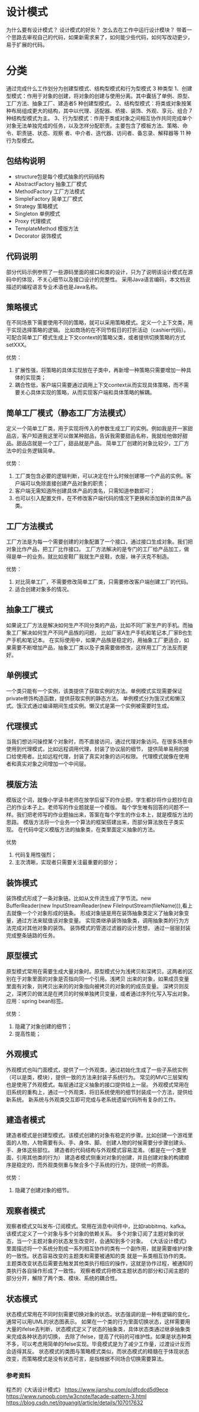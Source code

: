 # 设计模式
为什么要有设计模式？
设计模式的好处？
怎么去在工作中运行设计模块？
带着一个思路去审视自己的代码，如果新需求来了，如何能少些代码，如何写改动更少，易于扩展的代码。

# 分类
通过完成什么工作划分为创建型模式、结构型模式和行为型模式 3 种类型
1、创建型模式：作用于对象的创建，将对象的创建与使用分离。其中囊括了单例、原型、工厂方法、抽象工厂、建造者5 种创建型模式。
2、结构型模式：将类或对象按某种布局组成更大的结构，其中以代理、适配器、桥接、装饰、外观、享元、组合 7 种结构型模式为主。
3、行为型模式：作用于类或对象之间相互协作共同完成单个对象无法单独完成的任务，以及怎样分配职责。主要包含了模板方法、策略、命令、职责链、状态、观察 
者、中介者、迭代器、访问者、备忘录、解释器等 11 种行为型模式。

## 包结构说明
- structure包是每个模式抽象的代码结构
- AbstractFactory 抽象工厂模式
- MethodFactory 工厂方法模式
- SimpleFactory 简单工厂模式
- Strategy 策略模式
- Singleton 单例模式
- Proxy 代理模式
- TemplateMethod 模版方法
- Decorator 装饰模式

## 代码说明
部分代码示例参照了一些源码里面的接口和类的设计，只为了说明该设计模式在源码中的体现，不关心细节以及接口设计的完整性。
采用Java语言编码，本文档说描述的编程语言专业术语也是Java名称。


## 策略模式
在不同场景下需要使用不同的策略，就可以采用策略模式。定义一个上下文类，用于实现选择策略的逻辑。
比如商场的在不同节假日的打折活动（cashier代码）。可配合简单工厂模式生成上下文context的策略父类，或者提供切换策略的方式setXXX。

优势：
1. 扩展性强，将策略的具体实现放在子类中，再新增一种策略只需要增加一种具体的实现类；
2. 耦合性低，客户端只需要通过调用上下文context从而实现具体策略，而不需要关心具体实现的策略，从而实现客户端和具体策略的解耦。

## 简单工厂模式（静态工厂方法模式）
定义一个简单工厂类，用于实现将传入的参数生成工厂的实例。例如我是开一家甜品店，客户知道我这里可以做某种甜品，告诉我需要甜品名称，我就给他做好甜品。甜品店就是一个工厂，甜品就是产品。
简单工厂创建的对象比较少，工厂方法中的业务逻辑简单。

优势：
1. 工厂类包含必要的逻辑判断，可以决定在什么时候创建哪一个产品的实例。客户端可以免除直接创建产品对象的职责；
2. 客户端无需知道所创建具体产品的类名，只需知道参数即可；
3. 也可以引入配置文件，在不修改客户端代码的情况下更换和添加新的具体产品类。

## 工厂方法模式
工厂方法是为每一个需要创建的对象配置了一个接口，通过接口生成对象。我们把对象比作产品，把工厂比作接口。
工厂方法解决的是专门的工厂给产品加工，做得是单一的业务。就比如皮鞋厂我就生产皮鞋，衣服，袜子沃克不制造。

优势：
1. 对比简单工厂，不需要修改简单工厂类，只需要修改客户端创建工厂的代码。
2. 适合创建对象多的情况。

## 抽象工厂模式
如果说工厂方法是解决如何生产不同分类的产品，比如不同厂家生产的手机。而抽象工厂解决如何生产不同产品族的问题，
比如厂家A生产手机和笔记本,厂家B也生产手机和笔记本。
在实际使用中，如果产品族是稳定的，用抽象工厂更适合，如果需要不断增加产品，抽象工厂类以及子类需要做修改，这样用工厂方法反而更好。

## 单例模式
一个类只能有一个实例，该类提供了获取实例的方法。单例模式实现需要保证private修饰构造函数，提供获取实例的静态方法。
单例模式分为饿汉式和懒汉式。饿汉式通过编译期间生成实例。懒汉式是第一个实例被需要时生成。

## 代理模式
当我们想访问操控某个对象时，而不直接访问，通过代理对象访问。在很多场景中使用到代理模式，比如远程调用代理，封装了协议层的细节，
提供简单易用的接口给使用者。比如远程代理，封装了真实对象的访问权限。
代理模式就像在使用者和真实对象之间增加一个中间层。

## 模版方法
模版这个词，就像小学读书老师在放学后留下的作业题，学生都抄将作业题抄在自己的作业本子上。老师写的作业题就是一个模版。
每个学生唯有回答的问题不一样。我们把老师写的作业题抽出来，答案在每个学生的作业本上，就是模版方法的思路。
模版方法将一个业务一个算法的框架搭建出来，而部分算法放在子类实现。
在代码中定义模版方法的抽象类，在类里面定义抽象的方法。

优势
1. 代码复用性强烈；
2. 主次清晰，实现者只需要关注最重要的部分；


## 装饰模式
装饰模式形成了一条对象链。比如从文件流生成了字节流。new BufferReader(new InputStreamReader(new FileInputStream(fileName))),看上去就像一个个对象形成的链条。
形成对象链是用在装饰抽象类定义了抽象对象变量，通过方法来赋值该对象变量。
实现类继承装饰抽象类，调用抽象类的行为方法完成对其他对象的装饰。
装饰模式的管道过滤器的设计思想， 通过一层层封装完成整条链路的任务。


## 原型模式
原型模式常用在需要生成大量对象时。原型模式分为浅拷贝和深拷贝。这两者的区别在于对象里面的对象是否指向同一个引用。浅拷贝
出来的对象，如果成员变量里面有对象，则拷贝出来的的对象指向被拷贝的对象的的成员变量。
深拷贝则反之，深拷贝的做法是在拷贝的时候单独拷贝变量，或者通过序列化写入写出对象。
应用：spring bean标签。

优势：
1. 隐藏了对象创建的细节；
2. 提高性能；

## 外观模式
外观模式也叫门面模式，提供了一个外观类，通过初始化生成了一些子系统实例（可以是类，模块），提供一致的方法来封装子系统行为。
常见的MVC三层架构也是使用了外观模式。每层通过定义抽象的接口提供给上一层。
外观模式常用在旧系统的重构上，通过一个外观类，将旧系统使用的细节封装成一个方法，提供给新系统。
新系统与外观类交互即可完成与老系统遗留代码所有复杂的工作。

## 建造者模式
建造者模式是创建型模式。该模式创建的对象有稳定的步骤。比如创建一个游戏里面的人物，人物需要有头、手、身体、脚。
创建人物的时候需要分步骤创建头、手、身体这些部位。
建造者的代码结构与外观模式容易混淆。（都是在一个类里面，引用其他类的行为）
建造者模式侧重对对象的创建，并且创建对象的构建顺序是稳定的，而外观类侧重与聚合多个子系统的行为，提供统一的界面。

优势：
1. 隐藏了创建对象的细节。

## 观察者模式
观察者模式又叫发布-订阅模式。常用在消息中间件中，比如rabbitmq、kafka。该模式定义了一个对象与多个对象的依赖关系。
多个对象订阅了主题对象的状态，当一个主题对象的状态发生改变时，会通知到多个对象。
《大话设计模式》里面描述将一个系统分割成一系列相互协作的类有一个副作用，就是需要维护对象的一致性。状态容易改变的主题类和需要被通知的类
就是一系类相互协作的类。主题类改变状态后需要去触发其他类执行相应的操作，这就是协作过程，被通知的类执行各自操作形成了一致性。
观察者模式将修改主题状态的部分和订阅主题的部分分开，解除了两个类、模块、系统的耦合性。

## 状态模式
状态模式常用在不同时刻需要切换对象的状态。状态强调的是一种有逻辑的变化，通常可以用UML的状态图表示。
如果在一个类的行为里面切换状态，这样需要用大量的ifelse去判断，状态模式定义了状态的抽象类，具体状态类通过继承抽象类来完成各种状态的切换，
去除了ifelse，提高了代码的可维护性。如果是状态种类不多，可以考虑用简单的ifelse实现。毕竟模式是为了减少工作量，过渡设计反而会适得其反。
状态模式的类图与策略模式类似，而状态模式的精髓在于体现状态改变，而策略模式是没有状态可言，是指根据不同场合切换需要算法。








### 参考资料
程杰的《大话设计模式》
https://www.jianshu.com/p/dfcdcd5d9ece
https://www.runoob.com/w3cnote/facade-pattern-3.html
https://blog.csdn.net/itguangit/article/details/107017632


